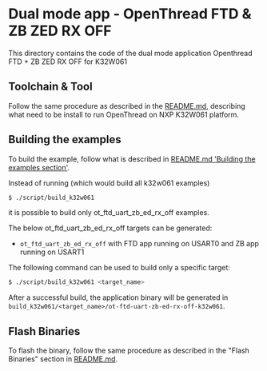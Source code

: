 # Dual mode app - OpenThread FTD & ZB ZED RX OFF

This directory contains the code of the dual mode application Openthread FTD + ZB ZED RX OFF for K32W061

## Toolchain & Tool

Follow the same procedure as described in the [README.md][k32w061_readme], describing what need to be install to run OpenThread on NXP K32W061 platform.

[k32w061_readme]: ../../../../src/k32w0/k32w061/README.md

## Building the examples

To build the example, follow what is described in [README.md 'Building the examples section'][k32w061_readme_build_example].

[k32w061_readme_build_example]: ../../../../src/k32w0/k32w061/README.md#Building-the-examples

Instead of running (which would build all k32w061 examples)

```bash
$ ./script/build_k32w061
```

it is possible to build only ot_ftd_uart_zb_ed_rx_off examples.

The below ot_ftd_uart_zb_ed_rx_off targets can be generated:

- `ot_ftd_uart_zb_ed_rx_off` with FTD app running on USART0 and ZB app running on USART1

The following command can be used to build only a specific target:

```bash
$ ./script/build_k32w061 <target_name>
```

After a successful build, the application binary will be generated in `build_k32w061/<target_name>/ot-ftd-uart-zb-ed-rx-off-k32w061`.

## Flash Binaries

To flash the binary, follow the same procedure as described in the "Flash Binaries" section in [README.md][k32w061_readme_flash_binaries].

[k32w061_readme_flash_binaries]: ../../../../src/k32w0/k32w061/README.md#Flash-Binaries
